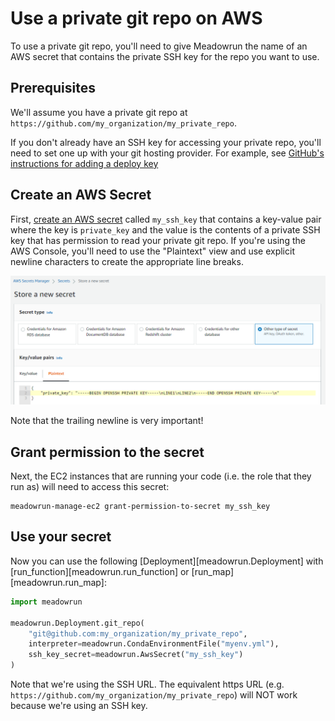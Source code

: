 # Use a private git repo on AWS

To use a private git repo, you'll need to give Meadowrun the name of an AWS secret that
contains the private SSH key for the repo you want to use.

## Prerequisites

We'll assume you have a private git repo at
`https://github.com/my_organization/my_private_repo`.

If you don't already have an SSH key for accessing your private repo, you'll need to set
one up with your git hosting provider. For example, see [GitHub's instructions for
adding a deploy
key](https://docs.github.com/en/developers/overview/managing-deploy-keys#setup-2)

## Create an AWS Secret

First, [create an AWS
secret](https://docs.aws.amazon.com/secretsmanager/latest/userguide/tutorials_basic.html#tutorial-basic-step1)
called `my_ssh_key` that contains a key-value pair where the key is `private_key` and
the value is the contents of a private SSH key that has permission to read your private
git repo. If you're using the AWS Console, you'll need to use the "Plaintext" view and
use explicit newline characters to create the appropriate line breaks.

![`"private_key": "-----BEGIN OPENSSH PRIVATE KEY-----\nLINE1\nLINE2\n-----END OPENSSH PRIVATE KEY-----\n"`](aws-ssh-key-secret.png)

Note that the trailing newline is very important!

## Grant permission to the secret

Next, the EC2 instances that are running your code (i.e. the role that they run as) will
need to access this secret:

```shell
meadowrun-manage-ec2 grant-permission-to-secret my_ssh_key
```

## Use your secret

Now you can use the following [Deployment][meadowrun.Deployment] with
[run_function][meadowrun.run_function] or [run_map][meadowrun.run_map]:

```python
import meadowrun

meadowrun.Deployment.git_repo(
    "git@github.com:my_organization/my_private_repo",
    interpreter=meadowrun.CondaEnvironmentFile("myenv.yml"),
    ssh_key_secret=meadowrun.AwsSecret("my_ssh_key")
)
```

Note that we're using the SSH URL. The equivalent https URL (e.g.
`https://github.com/my_organization/my_private_repo`) will NOT work because we're using
an SSH key.
